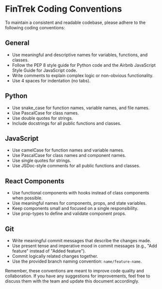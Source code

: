 # FinTrek Coding Conventions

To maintain a consistent and readable codebase, please adhere to the following coding conventions:

## General

- Use meaningful and descriptive names for variables, functions, and classes.
- Follow the PEP 8 style guide for Python code and the Airbnb JavaScript Style Guide for JavaScript code.
- Write comments to explain complex logic or non-obvious functionality.
- Use 4 spaces for indentation (no tabs).    

## Python

- Use snake_case for function names, variable names, and file names.
- Use PascalCase for class names.
- Use double quotes for strings.
- Include docstrings for all public functions and classes.

## JavaScript

- Use camelCase for function names and variable names.
- Use PascalCase for class names and component names.
- Use single quotes for strings.
- Use JSDoc-style comments for all public functions and classes.

## React Components

- Use functional components with hooks instead of class components when possible.
- Use meaningful names for components, props, and state variables.
- Keep components small and focused on a single responsibility.
- Use prop-types to define and validate component props.

## Git

- Write meaningful commit messages that describe the changes made.
- Use present tense and imperative mood in commit messages (e.g., "Add feature" instead of "Added feature").
- Commit logically related changes together.
- Use the provided branch naming convention: `name/feature-name`.

Remember, these conventions are meant to improve code quality and collaboration. If you have any suggestions for improvements, feel free to discuss them with the team and update this document accordingly.
